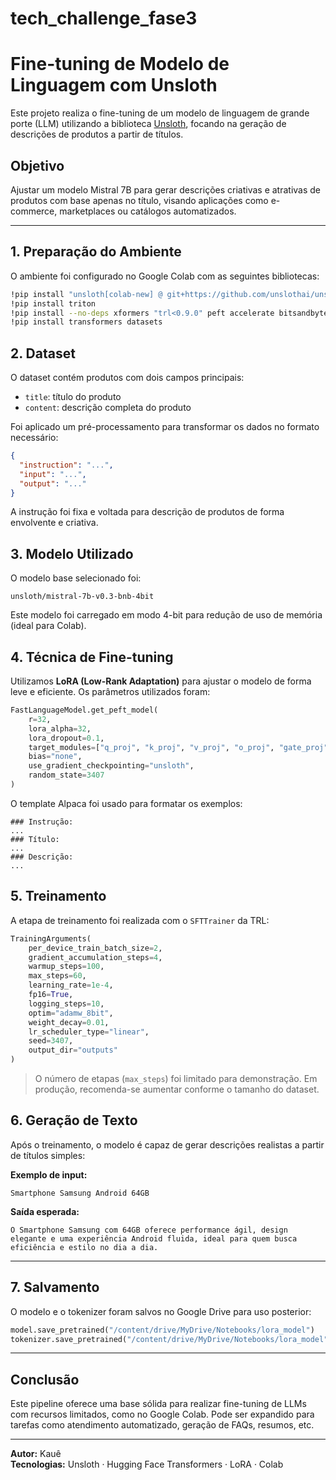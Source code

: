 # tech_challenge_fase3

# Fine-tuning de Modelo de Linguagem com Unsloth

Este projeto realiza o fine-tuning de um modelo de linguagem de grande porte (LLM) utilizando a biblioteca [Unsloth](https://github.com/unslothai/unsloth), focando na geração de descrições de produtos a partir de títulos.

## Objetivo

Ajustar um modelo Mistral 7B para gerar descrições criativas e atrativas de produtos com base apenas no título, visando aplicações como e-commerce, marketplaces ou catálogos automatizados.

---

## 1. Preparação do Ambiente

O ambiente foi configurado no Google Colab com as seguintes bibliotecas:

```bash
!pip install "unsloth[colab-new] @ git+https://github.com/unslothai/unsloth.git"
!pip install triton
!pip install --no-deps xformers "trl<0.9.0" peft accelerate bitsandbytes
!pip install transformers datasets
```

## 2. Dataset

O dataset contém produtos com dois campos principais:
- `title`: título do produto
- `content`: descrição completa do produto

Foi aplicado um pré-processamento para transformar os dados no formato necessário:
```json
{
  "instruction": "...",
  "input": "...",
  "output": "..."
}
```

A instrução foi fixa e voltada para descrição de produtos de forma envolvente e criativa.

## 3. Modelo Utilizado

O modelo base selecionado foi:
```
unsloth/mistral-7b-v0.3-bnb-4bit
```

Este modelo foi carregado em modo 4-bit para redução de uso de memória (ideal para Colab).

## 4. Técnica de Fine-tuning

Utilizamos **LoRA (Low-Rank Adaptation)** para ajustar o modelo de forma leve e eficiente. Os parâmetros utilizados foram:

```python
FastLanguageModel.get_peft_model(
    r=32,
    lora_alpha=32,
    lora_dropout=0.1,
    target_modules=["q_proj", "k_proj", "v_proj", "o_proj", "gate_proj", "up_proj", "down_proj"],
    bias="none",
    use_gradient_checkpointing="unsloth",
    random_state=3407
)
```

O template Alpaca foi usado para formatar os exemplos:
```
### Instrução:
...
### Título:
...
### Descrição:
...
```

## 5. Treinamento

A etapa de treinamento foi realizada com o `SFTTrainer` da TRL:

```python
TrainingArguments(
    per_device_train_batch_size=2,
    gradient_accumulation_steps=4,
    warmup_steps=100,
    max_steps=60,
    learning_rate=1e-4,
    fp16=True,
    logging_steps=10,
    optim="adamw_8bit",
    weight_decay=0.01,
    lr_scheduler_type="linear",
    seed=3407,
    output_dir="outputs"
)
```

> O número de etapas (`max_steps`) foi limitado para demonstração. Em produção, recomenda-se aumentar conforme o tamanho do dataset.

## 6. Geração de Texto

Após o treinamento, o modelo é capaz de gerar descrições realistas a partir de títulos simples:

**Exemplo de input:**
```
Smartphone Samsung Android 64GB
```
**Saída esperada:**
```
O Smartphone Samsung com 64GB oferece performance ágil, design elegante e uma experiência Android fluida, ideal para quem busca eficiência e estilo no dia a dia.
```

---

## 7. Salvamento

O modelo e o tokenizer foram salvos no Google Drive para uso posterior:
```python
model.save_pretrained("/content/drive/MyDrive/Notebooks/lora_model")
tokenizer.save_pretrained("/content/drive/MyDrive/Notebooks/lora_model")
```

---

## Conclusão

Este pipeline oferece uma base sólida para realizar fine-tuning de LLMs com recursos limitados, como no Google Colab. Pode ser expandido para tarefas como atendimento automatizado, geração de FAQs, resumos, etc.

---

**Autor:** Kauê  
**Tecnologias:** Unsloth · Hugging Face Transformers · LoRA · Colab

